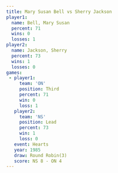 ```yaml
---
title: Mary Susan Bell vs Sherry Jackson
player1:                
  name: Bell, Mary Susan
  percent: 71           
  wins: 0               
  losses: 1             
player2:                
  name: Jackson, Sherry 
  percent: 73           
  wins: 1               
  losses: 0             
games:
 - player1:         
     team: 'ON'     
     position: Third
     percent: 71    
     win: 0         
     loss: 1        
   player2:        
     team: 'NS'    
     position: Lead
     percent: 73   
     win: 1        
     loss: 0       
   event: Hearts       
   year: 1985          
   draw: Round Robin(3)
   score: NS 8 - ON 4  
---
```

